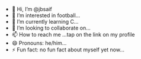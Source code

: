 - 👋 Hi, I’m @jbsaif
- 👀 I’m interested in football...
- 🌱 I’m currently learning C...
- 💞️ I’m looking to collaborate on...
- 📫 How to reach me ...tap on the link on my profile
- 😄 Pronouns: he/him...
- ⚡ Fun fact: no fun fact about myself yet now...

<!---
jbsaif/jbsaif is a ✨ special ✨ repository because its `README.md` (this file) appears on your GitHub profile.
You can click the Preview link to take a look at your changes.
--->

